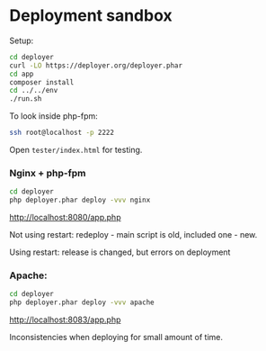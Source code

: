# Deployment sandbox

Setup:

```bash
cd deployer
curl -LO https://deployer.org/deployer.phar
cd app
composer install
cd ../../env
./run.sh
```

To look inside php-fpm:

```bash
ssh root@localhost -p 2222
```

Open `tester/index.html` for testing.

### Nginx + php-fpm

```bash
cd deployer
php deployer.phar deploy -vvv nginx
```

[http://localhost:8080/app.php](http://localhost:8080/app.php)

Not using restart: redeploy - main script is old, included one - new.

Using restart: release is changed, but errors on deployment

### Apache:

```bash
cd deployer
php deployer.phar deploy -vvv apache
```

[http://localhost:8083/app.php](http://localhost:8083/app.php)

Inconsistencies when deploying for small amount of time.

